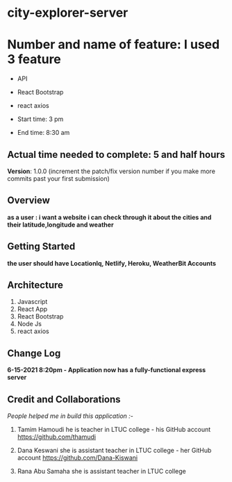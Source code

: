 # city-explorer-server 

# Number and name of feature: I used 3 feature

* API 
* React Bootstrap
* react axios

* Start time: 3 pm

* End time: 8:30 am

## Actual time needed to complete: 5 and half hours


**Version**: 1.0.0 (increment the patch/fix version number if you make more commits past your first submission)

## Overview

**as a user : i want a website i can check through it about the cities and their latitude,longitude and weather**

## Getting Started

**the user should have LocationIq, Netlify, Heroku, WeatherBit Accounts**

## Architecture

1. Javascript
2. React App
3. React Bootstrap
4. Node Js 
5. react axios

## Change Log


**6-15-2021 8:20pm - Application now has a fully-functional express server**

## Credit and Collaborations

*People helped me in build this application :-*

1. Tamim Hamoudi he is teacher in LTUC college - his GitHub account https://github.com/thamudi

2. Dana Keswani she is assistant teacher in LTUC college - her GitHub account https://github.com/Dana-Kiswani

3. Rana Abu Samaha she is assistant teacher in LTUC college
